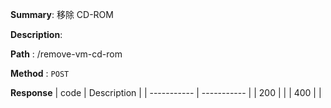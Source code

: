 **Summary**: 移除 CD-ROM

**Description**:

**Path** : /remove-vm-cd-rom

**Method** : `POST`

**Response**
| code      | Description |
| ----------- | ----------- |
|  200   |       |
|  400   |       |

